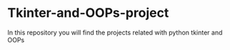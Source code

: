 # Tkinter-and-OOPs-project
In this repository you will find the projects related with python tkinter and OOPs
